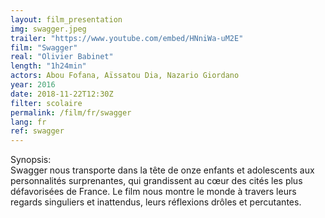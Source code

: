 ```yaml
---
layout: film_presentation
img: swagger.jpeg
trailer: "https://www.youtube.com/embed/HNniWa-uM2E"
film: "Swagger"
real: "Olivier Babinet"
length: "1h24min"
actors: Abou Fofana, Aïssatou Dia, Nazario Giordano
year: 2016
date: 2018-11-22T12:30Z
filter: scolaire
permalink: /film/fr/swagger
lang: fr
ref: swagger
---
```


<span class="name"> Synopsis:</span> <br/>
<span class="resumefilm"> Swagger nous transporte dans la tête de onze enfants et adolescents aux personnalités surprenantes, qui grandissent au cœur des cités les plus défavorisées de France. Le film nous montre le monde à travers leurs regards singuliers et inattendus, leurs réflexions drôles et percutantes. </span>
